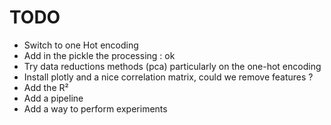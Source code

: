 # TODO

- Switch to one Hot encoding
- Add in the pickle the processing : ok
- Try data reductions methods (pca) particularly on the one-hot encoding
- Install plotly and a nice correlation matrix, could we remove features ?
- Add the R²
- Add a pipeline
- Add a way to perform experiments
